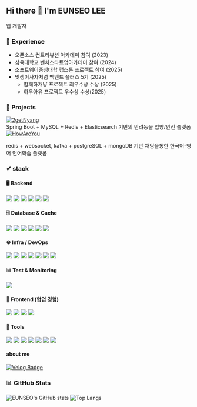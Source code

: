 ## Hi there 👋 I'm EUNSEO LEE
웹 개발자

### 🏅 Experience
- 오픈소스 컨트리뷰션 아카데미 참여 (2023)
- 삼육대학교 벤처스타트업아카데미 참여 (2024)
- 소프트웨어중심대학 캡스톤 프로젝트 참여 (2025)
- 멋쟁이사자처럼 백엔드 플러스 5기 (2025)
  - 함께하개냥 프로젝트 최우수상 수상 (2025)
  - 하우아유 프로젝트 우수상 수상(2025)

### 🚀 Projects
[![2getNyang](https://img.shields.io/badge/2getNyang-000000?style=for-the-badge&logo=github&logoColor=white)](https://github.com/2getNyang/server)  
Spring Boot + MySQL + Redis + Elasticsearch 기반의 반려동물 입양/안전 플랫폼  
[![HowAreYou](https://img.shields.io/badge/HowAreYou-000000?style=for-the-badge&logo=github&logoColor=white)](https://github.com/ImFineThxAndYou/server)

  redis + websocket, kafka + postgreSQL + mongoDB 기반 채팅을통한 한국어-영어 언어학습 플랫폼 


### ✔ stack
#### 🖥️ Backend
<img src="https://img.shields.io/badge/Java-007396?style=for-the-badge&logo=openjdk&logoColor=white"/> <img src="https://img.shields.io/badge/SpringBoot-6DB33F?style=for-the-badge&logo=springboot&logoColor=white"/> <img src="https://img.shields.io/badge/SpringSecurity-6DB33F?style=for-the-badge&logo=springsecurity&logoColor=white"/> <img src="https://img.shields.io/badge/SpringDataJPA-6DB33F?style=for-the-badge&logo=hibernate&logoColor=white"/> <img src="https://img.shields.io/badge/WebSocket-333333?style=for-the-badge&logo=socketdotio&logoColor=white"/>  <img src="https://img.shields.io/badge/SpringBatch-6DB33F?style=for-the-badge&logo=spring&logoColor=white"/>

#### 🗄️ Database & Cache
<img src="https://img.shields.io/badge/MySQL-4479A1?style=for-the-badge&logo=mysql&logoColor=white"/> <img src="https://img.shields.io/badge/PostgreSQL-4169E1?style=for-the-badge&logo=postgresql&logoColor=white"/> <img src="https://img.shields.io/badge/Redis-DC382D?style=for-the-badge&logo=redis&logoColor=white"/> <img src="https://img.shields.io/badge/MongoDB-47A248?style=for-the-badge&logo=mongodb&logoColor=white"/> <img src="https://img.shields.io/badge/AWS%20S3-569A31?style=for-the-badge&logo=amazons3&logoColor=white"/> <img src="https://img.shields.io/badge/AWS%20RDS-527FFF?style=for-the-badge&logo=amazonrds&logoColor=white"/> 

#### ⚙️ Infra / DevOps
<img src="https://img.shields.io/badge/Docker-2496ED?style=for-the-badge&logo=docker&logoColor=white"/> <img src="https://img.shields.io/badge/Nginx-009639?style=for-the-badge&logo=nginx&logoColor=white"/>
<img src="https://img.shields.io/badge/Jenkins-D24939?style=for-the-badge&logo=jenkins&logoColor=white"/> <img src="https://img.shields.io/badge/AWS%20EC2-FF9900?style=for-the-badge&logo=amazonec2&logoColor=white"/>
<img src="https://img.shields.io/badge/Grafana-F46800?style=for-the-badge&logo=grafana&logoColor=white"/> <img src="https://img.shields.io/badge/Elasticsearch-005571?style=for-the-badge&logo=elasticsearch&logoColor=white"/>
<img src="https://img.shields.io/badge/Kibana-005571?style=for-the-badge&logo=kibana&logoColor=white"/> 
#### 📊 Test & Monitoring
<img src="https://img.shields.io/badge/k6-7D64FF?style=for-the-badge&logo=k6&logoColor=white"/>

#### 🎨 Frontend (협업 경험)
<img src="https://img.shields.io/badge/JavaScript-F7DF1E?style=for-the-badge&logo=javascript&logoColor=black"/> <img src="https://img.shields.io/badge/TypeScript-3178C6?style=for-the-badge&logo=typescript&logoColor=white"/> <img src="https://img.shields.io/badge/React-61DAFB?style=for-the-badge&logo=react&logoColor=white"/> <img src="https://img.shields.io/badge/TailwindCSS-06B6D4?style=for-the-badge&logo=tailwindcss&logoColor=white"/>


#### 🔧 Tools
<img src="https://img.shields.io/badge/IntelliJIDEA-000000?style=for-the-badge&logo=intellijidea&logoColor=white"/> <img src="https://img.shields.io/badge/DataGrip-000000?style=for-the-badge&logo=datagrip&logoColor=white"/> <img src="https://img.shields.io/badge/MySQLWorkbench-4479A1?style=for-the-badge&logo=mysql&logoColor=white"/>
<img src="https://img.shields.io/badge/Git-F05032?style=for-the-badge&logo=git&logoColor=white"/>
<img src="https://img.shields.io/badge/GitHub-181717?style=for-the-badge&logo=github&logoColor=white"/>
<img src="https://img.shields.io/badge/Notion-000000?style=for-the-badge&logo=notion&logoColor=white"/>
<img src="https://img.shields.io/badge/Figma-F24E1E?style=for-the-badge&logo=figma&logoColor=white"/>

#### about me

 [![Velog Badge](https://img.shields.io/badge/Velog-20C997?style=flat-square&logo=Velog&logoColor=white&link=https://velog.io/@baeyuna97)](https://velog.io/@y949512/posts)


### 📊 GitHub Stats
![EUNSEO's GitHub stats](https://github-readme-stats.vercel.app/api?username=ieunseo&show_icons=true&theme=radical)
![Top Langs](https://github-readme-stats.vercel.app/api/top-langs/?username=ieunseo&layout=compact&theme=radical)
